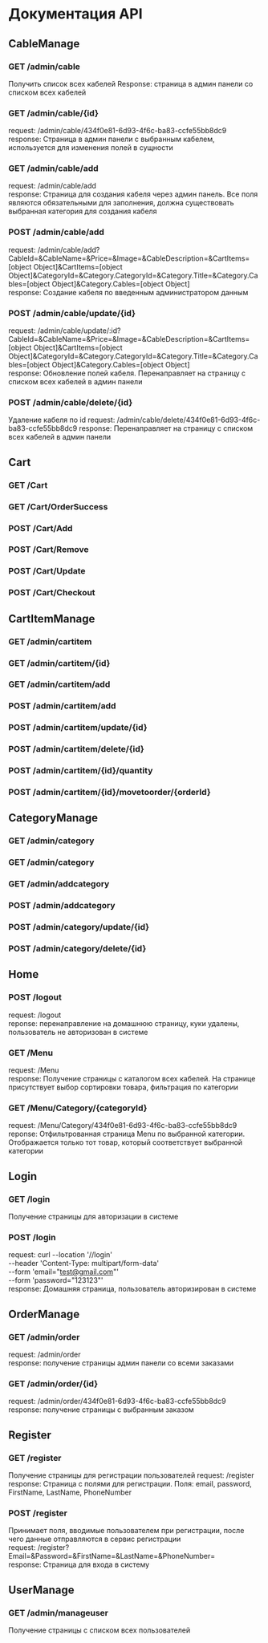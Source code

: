 # Документация API

## CableManage
### GET /admin/cable
Получить список всех кабелей
Response: страница в админ панели со списком всех кабелей
### GET /admin/cable/{id}
request: /admin/cable/434f0e81-6d93-4f6c-ba83-ccfe55bb8dc9      
response: Страница в админ панели с выбранным кабелем, используется для изменения полей в сущности
### GET /admin/cable/add
request: /admin/cable/add           
response: Страница для создания кабеля через админ панель. Все поля являются обязательными для заполнения, должна существовать выбранная категория для создания кабеля
### POST /admin/cable/add
request: /admin/cable/add?CableId=<uuid>&CableName=<string>&Price=<integer>&Image=<string>&CableDescription=<string>&CartItems=[object Object]&CartItems=[object Object]&CategoryId=<uuid>&Category.CategoryId=<uuid>&Category.Title=<string>&Category.Cables=[object Object]&Category.Cables=[object Object]       
response: Создание кабеля по введенным администратором данным
### POST /admin/cable/update/{id}
request: /admin/cable/update/:id?CableId=<uuid>&CableName=<string>&Price=<integer>&Image=<string>&CableDescription=<string>&CartItems=[object Object]&CartItems=[object Object]&CategoryId=<uuid>&Category.CategoryId=<uuid>&Category.Title=<string>&Category.Cables=[object Object]&Category.Cables=[object Object]        
response: Обновление полей кабеля. Перенаправляет на страницу с списком всех кабелей в админ панели
### POST /admin/cable/delete/{id}
Удаление кабеля по id
request: /admin/cable/delete/434f0e81-6d93-4f6c-ba83-ccfe55bb8dc9
response: Перенаправляет на страницу с списком всех кабелей в админ панели


## Cart
### GET /Cart
### GET /Cart/OrderSuccess
### POST /Cart/Add
### POST /Cart/Remove
### POST /Cart/Update
### POST /Cart/Checkout


## CartItemManage
### GET /admin/cartitem
### GET /admin/cartitem/{id}
### GET /admin/cartitem/add
### POST /admin/cartitem/add
### POST /admin/cartitem/update/{id}
### POST /admin/cartitem/delete/{id}
### POST /admin/cartitem/{id}/quantity
### POST /admin/cartitem/{id}/movetoorder/{orderId}


## CategoryManage
### GET /admin/category
### GET /admin/category
### GET /admin/addcategory
### POST /admin/addcategory
### POST /admin/category/update/{id}
### POST /admin/category/delete/{id}

## Home
### POST /logout
request: /logout        
reponse: перенаправление на домашнюю страницу, куки удалены, пользователь не авторизован в системе 
### GET /Menu
request: /Menu      
response: Получение страницы с каталогом всех кабелей. На странице присутствует выбор сортировки товара, фильтрация по категории
### GET /Menu/Category/{categoryId}
request: /Menu/Category/434f0e81-6d93-4f6c-ba83-ccfe55bb8dc9        
reponse: Отфильтрованная страница Menu по выбранной категории. Отображается только тот товар, который соответствует выбранной категории

## Login
### GET /login
Получение страницы для авторизации в системе 
### POST /login
request: curl --location '//login' \
--header 'Content-Type: multipart/form-data' \
--form 'email="test@gmail.com"' \
--form 'password="123123"'  
response: Домашняя страница, пользователь авторизирован в системе

## OrderManage
### GET /admin/order
request: /admin/order       
response: получение страницы админ панели со всеми заказами
### GET /admin/order/{id}
request: /admin/order/434f0e81-6d93-4f6c-ba83-ccfe55bb8dc9      
response: получение страницы с выбранным заказом

## Register
### GET /register
Получение страницы для регистрации пользователей
request: /register
response: Страница с полями для регистрации. Поля: email, password, FirstName, LastName, PhoneNumber
### POST /register
Принимает поля, вводимые пользователем при регистрации, после чего данные отправляются в сервис регистрации     
request: /register?Email=<email>&Password=<string>&FirstName=<string>&LastName=<string>&PhoneNumber=<string>    
response: Страница для входа в систему 

## UserManage
### GET /admin/manageuser
Получение страницы с списком всех пользователей 

